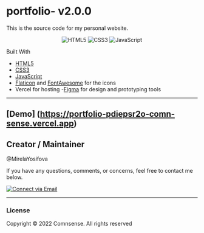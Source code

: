 # portfolio- v2.0.0

This is the source code for my personal website.

<p align="center">
    <img alt="HTML5" src="https://img.shields.io/badge/-HTML5-E44D26?style=flat&logo=html5&logoColor=white"/>
    <img alt="CSS3" src="https://img.shields.io/badge/-CSS3-2965f1?style=flat&logo=css3&logoColor=white"/>
    <img alt="JavaScript" src="https://img.shields.io/badge/-JavaScript-F0DB4F?style=flat&logo=javascript&logoColor=white"/>
 

Built With

- [HTML5](https://www.w3schools.com/html/)
- [CSS3](https://www.w3schools.com/css/)
- [JavaScript](https://www.w3schools.com/js/DEFAULT.asp)
- [Flaticon](https://www.flaticon.com/) and [FontAwesome](https://fontawesome.com/v5.15/icons?d=gallery&p=1) for the icons
- Vercel for hosting
-[Figma](https://www.figma.com/) for design and prototyping tools

---
   [Demo] (https://portfolio-pdiepsr2o-comn-sense.vercel.app)
---
## Creator / Maintainer

@MirelaYosifova

If you have any questions, comments, or concerns, feel free to contact me below.

<p align="left">
  <a href="mailto:ahwakk@icloud.com"> 
    <img alt="Connect via Email" src="https://img.shields.io/badge/Gmail-c14438?style=flat&logo=Gmail&logoColor=white" />
  </a>
</p>

---

### License

Copyright © 2022 Comnsense. All rights reserved
